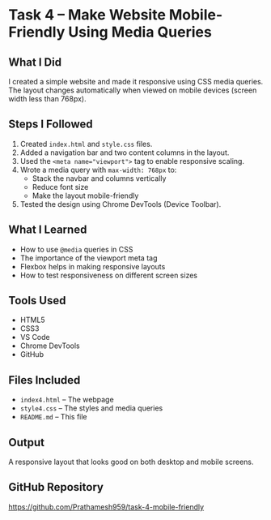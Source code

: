 # Task 4 – Make Website Mobile-Friendly Using Media Queries

##  What I Did
I created a simple website and made it responsive using CSS media queries. The layout changes automatically when viewed on mobile devices (screen width less than 768px).

##  Steps I Followed
1. Created `index.html` and `style.css` files.
2. Added a navigation bar and two content columns in the layout.
3. Used the `<meta name="viewport">` tag to enable responsive scaling.
4. Wrote a media query with `max-width: 768px` to:
   - Stack the navbar and columns vertically
   - Reduce font size
   - Make the layout mobile-friendly
5. Tested the design using Chrome DevTools (Device Toolbar).

##  What I Learned
- How to use `@media` queries in CSS
- The importance of the viewport meta tag
- Flexbox helps in making responsive layouts
- How to test responsiveness on different screen sizes

##  Tools Used
- HTML5
- CSS3
- VS Code
- Chrome DevTools
- GitHub

## Files Included
- `index4.html` – The webpage
- `style4.css` – The styles and media queries
- `README.md` – This file

##  Output
A responsive layout that looks good on both desktop and mobile screens.

##  GitHub Repository
https://github.com/Prathamesh959/task-4-mobile-friendly
